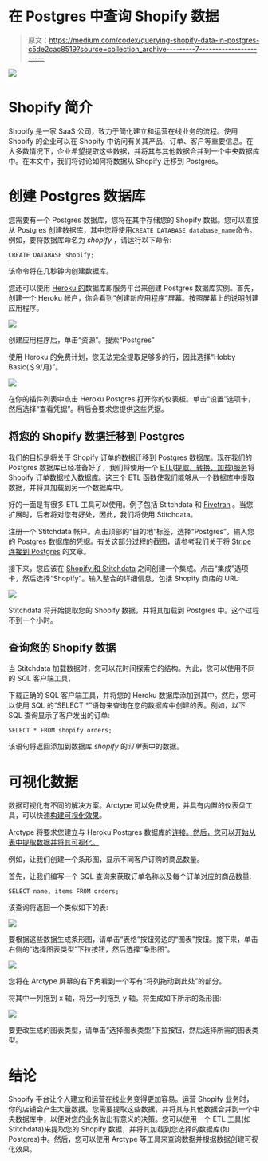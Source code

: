 # 在 Postgres 中查询 Shopify 数据

> 原文：<https://medium.com/codex/querying-shopify-data-in-postgres-c5de2cac8519?source=collection_archive---------7----------------------->

![](img/f603f7e56ee29037d4749f73d99a8ed6.png)

# Shopify 简介

Shopify 是一家 SaaS 公司，致力于简化建立和运营在线业务的流程。使用 Shopify 的企业可以在 Shopify 中访问有关其产品、订单、客户等重要信息。在大多数情况下，企业希望提取这些数据，并将其与其他数据合并到一个中央数据库中。在本文中，我们将讨论如何将数据从 Shopify 迁移到 Postgres。

# **创建 Postgres 数据库**

您需要有一个 Postgres 数据库，您将在其中存储您的 Shopify 数据。您可以直接从 Postgres 创建数据库，其中您将使用`CREATE DATABASE database_name`命令。例如，要将数据库命名为 *shopify* ，请运行以下命令:

```
CREATE DATABASE shopify;
```

该命令将在几秒钟内创建数据库。

您还可以使用 [Heroku 的](https://www.heroku.com/postgres)数据库即服务平台来创建 Postgres 数据库实例。首先，创建一个 Heroku 帐户，你会看到“创建新应用程序”屏幕。按照屏幕上的说明创建应用程序。

![](img/4df5d13aa4d3df5cd8cd6fe8638ed156.png)

创建应用程序后，单击“资源”。搜索“Postgres”

使用 Heroku 的免费计划，您无法完全提取足够多的行，因此选择“Hobby Basic(＄9/月)”。

![](img/4be9b54308c74b9491cdb037172b58c8.png)

在你的插件列表中点击 Heroku Postgres 打开你的仪表板。单击“设置”选项卡，然后选择“查看凭据”。稍后会要求您提供这些凭据。

## **将您的 Shopify 数据迁移到 Postgres**

我们的目标是将关于 Shopify 订单的数据迁移到 Postgres 数据库。现在我们的 Postgres 数据库已经准备好了，我们将使用一个 [ETL(提取、转换、加载)服务](https://www.stitchdata.com/vs/)将 Shopify 订单数据拉入数据库。这三个 ETL 函数使我们能够从一个数据库中提取数据，并将其加载到另一个数据库中。

好的一面是有很多 ETL 工具可以使用。例子包括 Stitchdata 和 [Fivetran](https://fivetran.com/connectors/shopify) 。当您扩展时，后者将对您有好处，因此，我们将使用 Stitchdata。

注册一个 Stitchdata 帐户。点击顶部的“目的地”标签，选择“Postgres”。输入您的 Postgres 数据库的凭据。有关这部分过程的截图，请参考我们关于将 [Stripe 连接到 Postgres](https://arctype.com/blog/stripe-payments-sql-postgres/) 的文章。

接下来，您应该在 [Shopify 和 Stitchdata](https://www.stitchdata.com/integrations/shopify/) 之间创建一个集成。点击“集成”选项卡，然后选择“Shopify”。输入整合的详细信息，包括 Shopify 商店的 URL:

![](img/1603a1e5156ab3cedbb393c774646529.png)

Stitchdata 将开始提取您的 Shopify 数据，并将其加载到 Postgres 中。这个过程不到一个小时。

## **查询您的 Shopify 数据**

当 Stitchdata 加载数据时，您可以花时间探索它的结构。为此，您可以使用不同的 SQL 客户端工具，

下载正确的 SQL 客户端工具，并将您的 Heroku 数据库添加到其中。然后，您可以使用 SQL 的“SELECT *”语句来查询在您的数据库中创建的表。例如，以下 SQL 查询显示了客户发出的订单:

```
SELECT * FROM shopify.orders;
```

该语句将返回添加到数据库 *shopify* 的*订单*表中的数据。

# **可视化数据**

数据可视化有不同的解决方案。Arctype 可以免费使用，并具有内置的仪表盘工具，可以快速[构建可视化效果](https://arctype.com/blog/sales-dashboard/)。

Arctype 将要求您建立与 Heroku Postgres 数据库的[连接。然后，您可以开始从表中提取数据并将其可视化。](https://arctype.com/postgres/setup/heroku-postgres)

例如，让我们创建一个条形图，显示不同客户订购的商品数量。

首先，让我们编写一个 SQL 查询来获取订单名称以及每个订单对应的商品数量:

```
SELECT name, items FROM orders;
```

该查询将返回一个类似如下的表:

![](img/d122c25aa0fb0f5e3a55afc20fd5749d.png)

要根据这些数据生成条形图，请单击“表格”按钮旁边的“图表”按钮。接下来，单击右侧的“选择图表类型”下拉按钮，然后选择“条形图”。

![](img/7afb849a9dcc97b093b406823e7470c6.png)

您将在 Arctype 屏幕的右下角看到一个写有“将列拖动到此处”的部分。

将其中一列拖到 x 轴，将另一列拖到 y 轴。将生成如下所示的条形图:

![](img/95ced29534e5a563c5a8558e70f793f8.png)

要更改生成的图表类型，请单击“选择图表类型”下拉按钮，然后选择所需的图表类型。

# **结论**

Shopify 平台让个人建立和运营在线业务变得更加容易。运营 Shopify 业务时，你的店铺会产生大量数据。您需要提取这些数据，并将其与其他数据合并到一个中央数据库中，以便对您的业务做出有意义的决策。您可以使用一个 ETL 工具(如 Stitchdata)来提取您的 Shopify 数据，并将其加载到您选择的数据库(如 Postgres)中。然后，您可以使用 Arctype 等工具来查询数据并根据数据创建可视化效果。